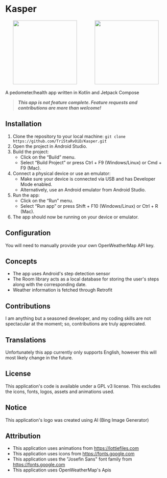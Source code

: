 # Kasper

<p align="center">
  <img width = 200 src=https://github.com/TriStaRvOiD/Kasper/assets/58824912/c148b06f-7e49-429f-b429-4180e5881ad1>
  &nbsp;&nbsp;&nbsp;&nbsp;&nbsp;&nbsp;&nbsp;&nbsp;&nbsp;&nbsp;&nbsp;&nbsp;
  <img width=200 src=https://github.com/TriStaRvOiD/Kasper/assets/58824912/d803283c-46d9-4654-907e-5aba1c17b521>
</p>

A pedometer/health app written in Kotlin and Jetpack Compose
> _**This app is not feature complete. Feature requests and contributions are more than welcome!**_

## Installation

1. Clone the repository to your local machine: 
```git clone https://github.com/TriStaRvOiD/Kasper.git```
2. Open the project in Android Studio.
3. Build the project:
   - Click on the “Build” menu.
   - Select “Build Project” or press Ctrl + F9 (Windows/Linux) or Cmd + F9 (Mac).
4. Connect a physical device or use an emulator:
   - Make sure your device is connected via USB and has Developer Mode enabled.
   - Alternatively, use an Android emulator from Android Studio.
5. Run the app:
   - Click on the “Run” menu.
   - Select “Run app” or press Shift + F10 (Windows/Linux) or Ctrl + R (Mac).
6. The app should now be running on your device or emulator.

## Configuration
You will need to manually provide your own OpenWeatherMap API key.

## Concepts
* The app uses Android's step detection sensor
* The Room library acts as a local database for storing the user's steps along with the corresponding date.
* Weather information is fetched through Retrofit

## Contributions
I am anything but a seasoned developer, and my coding skills are not spectacular at the moment; so, contributions are truly appreciated.

## Translations

Unfortunately this app currently only supports English, however this will most likely change in the future.

## License

This application's code is available under a GPL v3 license. This excludes the icons, fonts, logos, assets and animations used.

## Notice
This application's logo was created using AI (Bing Image Generator)

## Attribution

* This application uses animations from https://lottiefiles.com
* This application uses icons from https://fonts.google.com
* This application uses the "Josefin Sans" font family from https://fonts.google.com
* This application uses OpenWeatherMap's Apis
